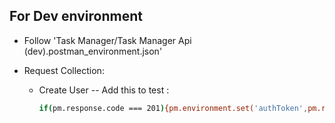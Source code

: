## For Dev environment 
 * Follow 'Task Manager/Task Manager Api (dev).postman_environment.json'
 
 * Request Collection:
   -  Create User
      -- Add this to test :
         ```bash
         if(pm.response.code === 201){pm.environment.set('authToken',pm.response.json().token)}
         ```